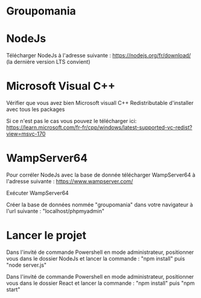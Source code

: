 # Groupomania

# NodeJs

Télécharger NodeJs à l'adresse suivante : https://nodejs.org/fr/download/ (la dernière version LTS convient)


# Microsoft Visual C++

Vérifier que vous avez bien Microsoft visuall C++ Redistributable d'installer avec tous les packages

Si ce n'est pas le cas vous pouvez le télécharger ici: https://learn.microsoft.com/fr-fr/cpp/windows/latest-supported-vc-redist?view=msvc-170


# WampServer64

Pour corréler NodeJs avec la base de donnée télécharger WampServer64 à l'adresse suivante : https://www.wampserver.com/

Exécuter WampServer64

Créer la base de données nommée "groupomania" dans votre navigateur à l'url suivante : "localhost/phpmyadmin"


# Lancer le projet

Dans l'invité de commande Powershell en mode administrateur, positionner vous dans le dossier NodeJs et lancer la commande : "npm install" puis "node server.js"

Dans l'invité de commande Powershell en mode administrateur, positionner vous dans le dossier React et lancer la commande : "npm install" puis "npm start"
